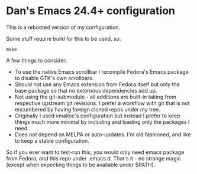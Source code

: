 Dan's Emacs 24.4+ configuration
===============================

This is a rebooted version of my configuration.

Some stuff require build for this to be used, so:

```
make
```

A few things to consider:

* To use the native Emacs scrollbar I recompile Fedora's Emacs
  package to disable GTK's own scrollbars.
* Should not use any Emacs extension from Fedora itself but only
  the base package so that no externous dependencies add up.
* Not using the git-submodule - all additions are built-in taking
  from respective upstream git revisions. I prefer a workflow with
  git that is not encumbered by having foreign cloned repos under
  my tree.
* Originally I used vmalloc's configuration but instead I prefer
  to keep things much more minimal by including and loading only the
  packages I need.
* Does not depend on MELPA or auto-updates. I'm old fashioned, and
  like to keep a stable configuration.

So if you ever want to test-run this, you would only need emacs
package from Fedora, and this repo under .emacs.d. That's it - no
strange magic (except when expecting things to be available 
under $PATH).
